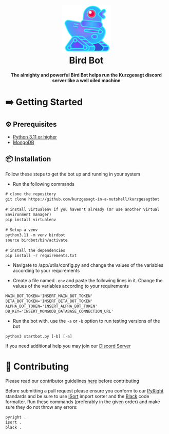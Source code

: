 <h1 align="center">
  <br>
  <a href="https://github.com/kurzgesagt-in-a-nutshell/"><img src=".github/images/birdbot.png" height="150" alt="Bird Bot"></a>
  <br>
    Bird Bot
  <br>
</h1>

<h4 align="center">The almighty and powerful Bird Bot helps run the Kurzgesagt discord server like a well oiled machine</h4>

# ➡️ Getting Started

## ⚙️ Prerequisites

- [Python 3.11 or higher](https://www.python.org/)
- [MongoDB](https://www.mongodb.com/)

## 📦 Installation 

Follow these steps to get the bot up and running in your system
- Run the following commands 

```
# clone the repository
git clone https://github.com/kurzgesagt-in-a-nutshell/kurzgesagtbot

# install virtualenv if you haven't already (Or use another Virtual Environment manager)
pip install virtualenv

# Setup a venv
python3.11 -m venv birdbot
source birdbot/bin/activate

# install the dependencies
pip install -r requirements.txt
```

- Navigate to /app/utils/config.py and change the values of the variables according to your requirements

- Create a file named `.env` and paste the following lines in it. Change the values of the variables according to your requirements
```
MAIN_BOT_TOKEN='INSERT_MAIN_BOT_TOKEN'
BETA_BOT_TOKEN='INSERT_BETA_BOT_TOKEN'
ALPHA_BOT_TOKEN='INSERT_ALPHA_BOT_TOKEN'
DB_KEY='INSERT_MONGODB_DATABASE_CONNECTION_URL'
```

- Run the bot with, use the `-a` or `-b` option to run testing versions of the bot
```
python3 startbot.py [-b] [-a]
```

If you need additional help you may join our [Discord Server](https://discord.gg/kurzgesagt)

# 🤲 Contributing

Please read our contributor guidelines [here](https://github.com/kurzgesagt-in-a-nutshell/.github/blob/main/CONTRIBUTING.md) before contributing

Before submitting a pull request please ensure you conform to our [PyRight](https://github.com/microsoft/pyright) standards and be sure to use [ISort](https://pycqa.github.io/isort/#using-isort) import sorter and the [Black](https://github.com/psf/black) code formatter.
Run these commands (preferably in the given order) and make sure they do not throw any errors:
```
pyright .
isort .
black .
```
